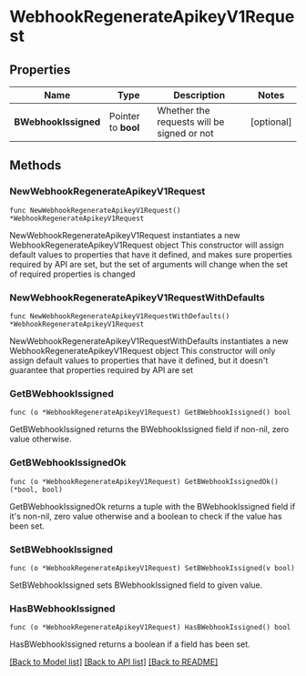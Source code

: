 # WebhookRegenerateApikeyV1Request

## Properties

Name | Type | Description | Notes
------------ | ------------- | ------------- | -------------
**BWebhookIssigned** | Pointer to **bool** | Whether the requests will be signed or not | [optional] 

## Methods

### NewWebhookRegenerateApikeyV1Request

`func NewWebhookRegenerateApikeyV1Request() *WebhookRegenerateApikeyV1Request`

NewWebhookRegenerateApikeyV1Request instantiates a new WebhookRegenerateApikeyV1Request object
This constructor will assign default values to properties that have it defined,
and makes sure properties required by API are set, but the set of arguments
will change when the set of required properties is changed

### NewWebhookRegenerateApikeyV1RequestWithDefaults

`func NewWebhookRegenerateApikeyV1RequestWithDefaults() *WebhookRegenerateApikeyV1Request`

NewWebhookRegenerateApikeyV1RequestWithDefaults instantiates a new WebhookRegenerateApikeyV1Request object
This constructor will only assign default values to properties that have it defined,
but it doesn't guarantee that properties required by API are set

### GetBWebhookIssigned

`func (o *WebhookRegenerateApikeyV1Request) GetBWebhookIssigned() bool`

GetBWebhookIssigned returns the BWebhookIssigned field if non-nil, zero value otherwise.

### GetBWebhookIssignedOk

`func (o *WebhookRegenerateApikeyV1Request) GetBWebhookIssignedOk() (*bool, bool)`

GetBWebhookIssignedOk returns a tuple with the BWebhookIssigned field if it's non-nil, zero value otherwise
and a boolean to check if the value has been set.

### SetBWebhookIssigned

`func (o *WebhookRegenerateApikeyV1Request) SetBWebhookIssigned(v bool)`

SetBWebhookIssigned sets BWebhookIssigned field to given value.

### HasBWebhookIssigned

`func (o *WebhookRegenerateApikeyV1Request) HasBWebhookIssigned() bool`

HasBWebhookIssigned returns a boolean if a field has been set.


[[Back to Model list]](../README.md#documentation-for-models) [[Back to API list]](../README.md#documentation-for-api-endpoints) [[Back to README]](../README.md)


